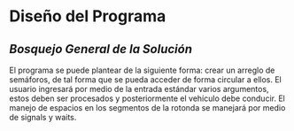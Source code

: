 # Diseño del Programa
## _Bosquejo General de la Solución_

El programa se puede plantear de la siguiente forma: crear un arreglo de semáforos, de tal forma que se pueda acceder de forma circular a ellos. El usuario ingresará por medio de la entrada estándar varios argumentos, estos deben ser procesados y posteriormente el vehículo debe conducir. El manejo de espacios en los segmentos de la rotonda se manejará por medio de signals y waits.  
